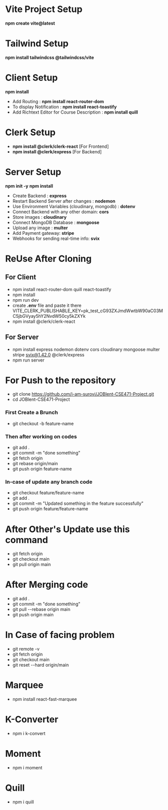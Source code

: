# Vite Project Setup         
**npm create vite@latest**

# Tailwind Setup       
**npm install tailwindcss @tailwindcss/vite** 

# Client Setup        
**npm install**       
- Add Routing : **npm install react-router-dom**        
- To display Notification : **npm install react-toastify**   
- Add Richtext Editor for Course Description : **npm install quill**   

# Clerk Setup
- **npm install @clerk/clerk-react**  [For Frontend]        
- **npm install @clerk/express**  [For Backend]

# Server Setup     
**npm init -y** 
**npm install**   
- Create Backend : **express** 
- Restart Backend Server after changes : **nodemon**  
- Use Environment Variables (cloudinary, mongodb) : **dotenv**   
- Connect Backend with any other domain: **cors**
- Store images : **cloudinary**    
- Connect MongoDB Database : **mongoose** 
- Upload any image : **multer**      
- Add Payment gateway: **stripe**      
- Webhooks for sending real-time info: **svix**


# ReUse After Cloning    
## For Client 
- npm install react-router-dom quill react-toastify   
- npm install    
- npm run dev     
- create **.env** file and paste it there VITE_CLERK_PUBLISHABLE_KEY=pk_test_cG93ZXJmdWwtbW90aC03MC5jbGVyay5hY2NvdW50cy5kZXYk   
- npm install @clerk/clerk-react

## For Server         
- npm install express nodemon dotenv cors cloudinary mongoose multer stripe svix@1.42.0 @clerk/express         
- npm run server
   
# For Push to the repository       
- git clone https://github.com/i-am-surovi/JOBlent-CSE471-Project.git      
- cd JOBlent-CSE471-Project

### First Create a Brunch 
- git checkout -b feature-name

### Then after working on codes     
- git add .      
- git commit -m "done something"      
- git fetch origin    
- git rebase origin/main       
- git push origin feature-name

### In-case of update any branch code  
- git checkout feature/feature-name       
- git add .         
- git commit -m "Updated something in the feature successfully"      
- git push origin feature/feature-name

# After Other's Update use this command       
- git fetch origin       
- git checkout main      
- git pull origin main

# After Merging code      
- git add .      
- git commit -m "done something"        
- git pull --rebase origin main      
- git push origin main

# In Case of facing problem       
- git remote -v    
- git fetch origin       
- git checkout main     
- git reset --hard origin/main

# Marquee
- npm install react-fast-marquee

# K-Converter
- npm i k-convert

# Moment
- npm i moment

# Quill
- npm i quill